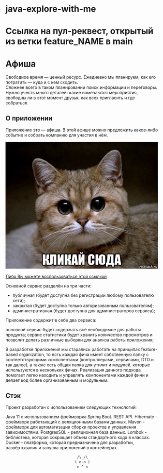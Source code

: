 # java-explore-with-me

#  Cсылка на пул-реквест, открытый из ветки feature_NAME в main

# Афиша

Свободное время — ценный ресурс. Ежедневно мы планируем, как его потратить — куда и с кем сходить.  
Сложнее всего в таком планировании поиск информации и переговоры. Нужно учесть много деталей: 
какие намечаются мероприятия, свободны ли в этот момент друзья, как всех пригласить и где собраться.

## О приложении

Приложение это — афиша.
В этой афише можно предложить какое-либо событие и собрать компанию для участия в нём.

[![Кликай сюда](picture/risovach.ru.jpg)](https://github.com/ionow-arteom/java-explore-with-me)

[Либо Вы можете воспользоваться этой ссылкой](https://github.com/ionow-arteom/java-explore-with-me)

Основной сервис разделён на три части:
- публичная (будет доступна без регистрации любому пользователю сети);
- закрытая (будет доступна только авторизованным пользователям);
- административная (будет доступна для администраторов сервиса);

Приложение содержит в себе два сервиса:

основной сервис будет содержать всё необходимое для работы продукта;
сервис статистики будет хранить количество просмотров и позволит делать различные выборки для анализа работы приложения;

В разработке приложения мы старались работать на принципах feature-based organization, то есть каждая фича имеет собственную
папку с соответствующими компонентами (контроллерами, сервисами, DTO и так далее), а также есть общая папка для утилит и модулей,
которые используются в нескольких фичах. Реализация данного подхода помогает легко находить и управлять компонентами каждой фичи и
делает код более организованным и модульным.
## Стэк

Проект разработан с использованием следующих технологий:

Java 11 с использованием фреймворка Spring Boot.
REST API.
Hibernate - фреймворк работающий с реляционными базами данных.
Maven - фреймворк для автоматизации сборки проектов и управления зависимостями.
PostgresSQL - реляционная база данных.
Lombok - библиотека, которая сокращает объем стандартного кода в классах.
Docker - платформа, которая предназначена для разработки, развёртывания и запуска приложений в контейнерах.

                                     /\_/\  
                                    ( o.o )
                                     > ^ <




